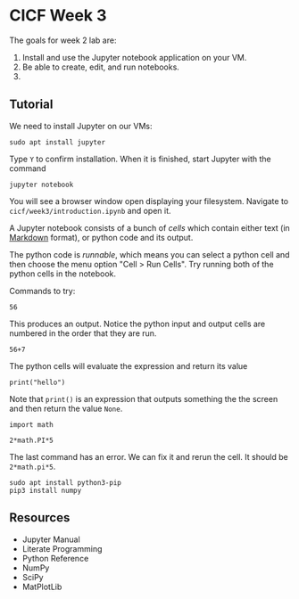 # CICF Week 3

The goals for week 2 lab are:

1. Install and use the Jupyter notebook application on your VM.
1. Be able to create, edit, and run notebooks.
1. 



## Tutorial

We need to install Jupyter on our VMs:

    sudo apt install jupyter

Type `Y` to confirm installation.
When it is finished, start Jupyter with the command

    jupyter notebook

You will see a browser window open displaying your filesystem.
Navigate to `cicf/week3/introduction.ipynb` and open it.

A Jupyter notebook consists of a bunch of _cells_ which contain either text (in [Markdown](https://github.com/adam-p/markdown-here/wiki/Markdown-Cheatsheet) format), or python code and its output.

The python code is _runnable_, which means you can select a python cell and then choose the menu option "Cell > Run Cells".
Try running both of the python cells in the notebook.

Commands to try:

    56

This produces an output. Notice the python input and output cells are numbered in the order that they are run.

    56+7

The python cells will evaluate the expression and return its value

    print("hello")

Note that `print()` is an expression that outputs something the the screen and then return the value `None`.

    import math

    2*math.PI*5

The last command has an error. We can fix it and rerun the cell. It should be `2*math.pi*5`.


    sudo apt install python3-pip
    pip3 install numpy




## Resources

- Jupyter Manual
- Literate Programming
- Python Reference
- NumPy
- SciPy
- MatPlotLib


